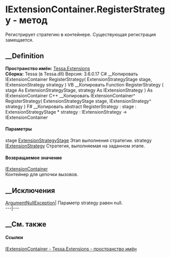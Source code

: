 # IExtensionContainer.RegisterStrategy - метод
Регистрирует стратегию в контейнере. Существующая регистрация замещается.
## __Definition
 **Пространство имён:** [Tessa.Extensions](N_Tessa_Extensions.htm)  
 **Сборка:** Tessa (в Tessa.dll) Версия: 3.6.0.17
C# __Копировать
     IExtensionContainer RegisterStrategy(
    	ExtensionStrategyStage stage,
    	IExtensionStrategy strategy
    )
VB __Копировать
     Function RegisterStrategy ( 
    	stage As ExtensionStrategyStage,
    	strategy As IExtensionStrategy
    ) As IExtensionContainer
C++ __Копировать
    IExtensionContainer^ RegisterStrategy(
    	ExtensionStrategyStage stage, 
    	IExtensionStrategy^ strategy
    )
F# __Копировать
     abstract RegisterStrategy : 
            stage : ExtensionStrategyStage * 
            strategy : IExtensionStrategy -> IExtensionContainer 
#### Параметры
stage [ExtensionStrategyStage](T_Tessa_Extensions_ExtensionStrategyStage.htm)
    Этап выполнения стратегии.
strategy [IExtensionStrategy](T_Tessa_Extensions_IExtensionStrategy.htm)
    Стратегия, выполняемая на заданном этапе.
#### Возвращаемое значение
[IExtensionContainer](T_Tessa_Extensions_IExtensionContainer.htm)  
Контейнер для цепочки вызовов.
##  __Исключения
[ArgumentNullException](https://learn.microsoft.com/dotnet/api/system.argumentnullexception)|
Параметр strategy равен null.  
---|---  
## __См. также
#### Ссылки
[IExtensionContainer - ](T_Tessa_Extensions_IExtensionContainer.htm)
[Tessa.Extensions - пространство имён](N_Tessa_Extensions.htm)
